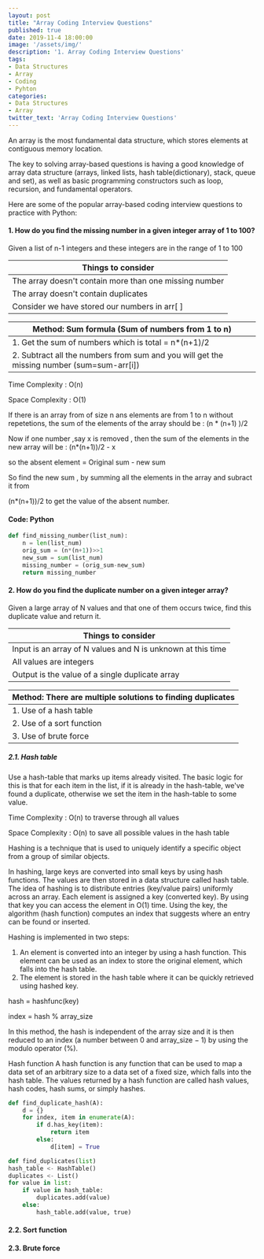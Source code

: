 ```yaml
---
layout: post
title: "Array Coding Interview Questions"
published: true
date: 2019-11-4 18:00:00
image: '/assets/img/'
description: '1. Array Coding Interview Questions'
tags:  
- Data Structures
- Array
- Coding
- Pyhton
categories:
- Data Structures
- Array
twitter_text: 'Array Coding Interview Questions'
---
```


An array is the most fundamental data structure, which stores elements at contiguous memory location. 

The key to solving array-based questions is having a good knowledge of array data structure (arrays, linked lists, hash table(dictionary), stack, queue and set), as well as basic programming constructors such as loop, recursion, and fundamental operators.

Here are some of the popular array-based coding interview questions to practice with Python:

#### 1. How do you find the missing number in a given integer array of 1 to 100?

Given a list of n-1 integers and these integers are in the range of 1 to 100

| Things to consider   |
| ------------- |
| The array doesn't contain more than one missing number      | 
| The array doesn't contain duplicates      | 
| Consider we have stored our numbers in arr[ ]   | 


| Method: Sum formula (Sum of numbers from 1 to n)  |
| ------------- |
| 1. Get the sum of numbers which is total = n*(n+1)/2   | 
| 2. Subtract all the numbers from sum and you will get the missing number (sum=sum-arr[i])  | 
  
 Time Complexity : O(n)
 
 Space Complexity : O(1)

  If there is an array from of size n ans elements are from 1 to n without repetetions,
  the sum of the elements of the array should be : (n * (n+1) )/2

  Now if one number ,say x is removed ,
  then the sum of the elements in the new array will be : (n*(n+1))/2 - x

  so the absent element = Original sum - new sum

  So find the new sum , by summing all the elements in the array and subract it from

  (n*(n+1))/2 to get the value of the absent number.    


#### Code: Python
```python
def find_missing_number(list_num):
	n = len(list_num)
	orig_sum = (n*(n+1))>>1
	new_sum = sum(list_num)
	missing_number = (orig_sum-new_sum)
	return missing_number
  ``` 


#### 2. How do you find the duplicate number on a given integer array?

Given a large array of N values and that one of them occurs twice, find this duplicate value and return it.

| Things to consider   |
| ------------- |
| Input is an array of N values and N is unknown at this time      | 
| All values are integers      | 
| Output is the value of a single duplicate array  | 


| Method:  There are multiple solutions to finding duplicates   |
| ------------- |
| 1. Use of a hash table   | 
| 2. Use of a sort function   | 
| 3. Use of brute force   | 

##### 2.1. Hash table

Use a hash-table that marks up items already visited. The basic logic for this is that for each item in the list, if it is already in the hash-table, we've found a duplicate, otherwise we set the item in the hash-table to some value.

Time Complexity : O(n) to traverse through all values
 
Space Complexity : O(n) to save all possible values in the hash table

Hashing is a technique that is used to uniquely identify a specific object from a group of similar objects.

In hashing, large keys are converted into small keys by using hash functions. The values are then stored in a data structure called hash table. The idea of hashing is to distribute entries (key/value pairs) uniformly across an array. Each element is assigned a key (converted key). By using that key you can access the element in O(1) time. Using the key, the algorithm (hash function) computes an index that suggests where an entry can be found or inserted.

Hashing is implemented in two steps:

1. An element is converted into an integer by using a hash function. This element can be used as an index to store the original element, which falls into the hash table.
2. The element is stored in the hash table where it can be quickly retrieved using hashed key.

hash = hashfunc(key)

index = hash % array_size

In this method, the hash is independent of the array size and it is then reduced to an index (a number between 0 and array_size − 1) by using the modulo operator (%).

Hash function
A hash function is any function that can be used to map a data set of an arbitrary size to a data set of a fixed size, which falls into the hash table. The values returned by a hash function are called hash values, hash codes, hash sums, or simply hashes.

```python
def find_duplicate_hash(A):
    d = {}
    for index, item in enumerate(A):
        if d.has_key(item):
            return item
        else:
            d[item] = True
```

```python
def find_duplicates(list)
hash_table <- HashTable()
duplicates <- List()
for value in list:
    if value in hash_table:
        duplicates.add(value)
    else:
        hash_table.add(value, true)
```

#### 2.2. Sort function




#### 2.3. Brute force
